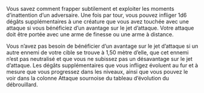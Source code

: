 ﻿---
id: class_cunning_fr.md#attaque-sournoise
name: Attaque sournoise
---

Vous savez comment frapper subtilement et exploiter les moments d’inattention d’un adversaire. Une fois par tour, vous pouvez infliger 1d6 dégâts supplémentaires à une créature que vous avez touchée avec une attaque si vous bénéficiez d’un avantage sur le jet d’attaque. Votre attaque doit être portée avec une arme de finesse ou une arme à distance.

Vous n’avez pas besoin de bénéficier d’un avantage sur le jet d’attaque si un autre ennemi de votre cible se trouve à 1,50 mètre d’elle, que cet ennemi n’est pas neutralisé et que vous ne subissez pas un désavantage sur le jet d’attaque. Les dégâts supplémentaires que vous infligez évoluent au fur et à mesure que vous progressez dans les niveaux, ainsi que vous pouvez le voir dans la colonne Attaque sournoise du tableau d’évolution du débrouillard.

